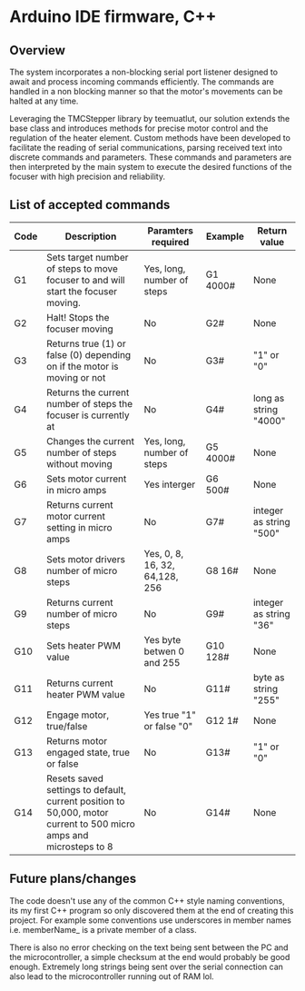 # Arduino IDE firmware, C++

## Overview

The system incorporates a non-blocking serial port listener designed to await and process incoming commands efficiently. The commands are handled in a non blocking manner so that the motor's movements can be halted at any time. 

Leveraging the TMCStepper library by teemuatlut, our solution extends the base class and introduces methods for precise motor control and the regulation of the heater element. Custom methods have been developed to facilitate the reading of serial communications, parsing received text into discrete commands and parameters. These commands and parameters are then interpreted by the main system to execute the desired functions of the focuser with high precision and reliability.


## List of accepted commands

|Code|Description|Paramters required|Example|Return value|
|----|---------------------------------------------------------------------------------------------------------------------------------------------------|------------------------------------|---------------------|------------------------|
|G1|Sets target number of steps to move focuser to and will start the focuser moving.|Yes, long, number of steps |G1 4000#|None|
|G2|Halt! Stops the focuser moving|No|G2#|None|
|G3|Returns true (1) or false (0) depending on if the motor is moving or not|No|G3#|"1" or "0"|
|G4|Returns the current number of steps the focuser is currently at|No|G4#|long as string "4000"|
|G5|Changes the current number of steps without moving|Yes, long, number of steps |G5 4000#|None|
|G6|Sets motor current in micro amps|Yes interger|G6 500#|None|
|G7|Returns current motor current setting in micro amps|No|G7#|integer as string "500"|
|G8|Sets motor drivers number of micro steps|Yes, 0, 8, 16, 32, 64,128, 256|G8 16#|None|
|G9|Returns current number of micro steps|No|G9#|integer as string "36"|
|G10|Sets heater PWM value|Yes byte betwen 0 and 255|G10 128#|None|
|G11|Returns current heater PWM value|No|G11#|byte as string "255"|
|G12|Engage motor, true/false|Yes true "1" or false "0"|G12 1#|None|
|G13|Returns motor engaged state, true or false|No|G13#|"1" or "0"|
|G14|Resets saved settings to default, current position to 50,000, motor current to 500 micro amps and microsteps to 8|No|G14#|None|

## Future plans/changes

The code doesn't use any of the common C++ style naming conventions, its my first C++ program so only discovered them at the end of creating this project. For example some conventions use underscores in member names i.e. memberName_ is a private member of a class. 

There is also no error checking on the text being sent between the PC and the microcontroller, a simple checksum at the end would probably be good enough. Extremely long strings being sent over the serial connection can also lead to the microcontroller running out of RAM lol. 
